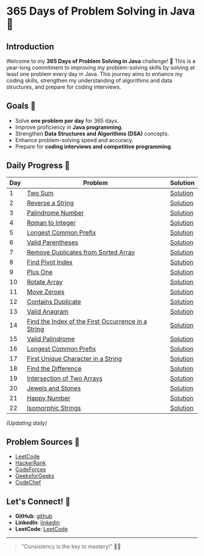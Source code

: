 
# 365 Days of Problem Solving in Java 🚀

## Introduction
Welcome to my **365 Days of Problem Solving in Java** challenge! 🎯 This is a year-long commitment to improving my problem-solving skills by solving at least one problem every day in Java. This journey aims to enhance my coding skills, strengthen my understanding of algorithms and data structures, and prepare for coding interviews.

## Goals 🎯
- Solve **one problem per day** for 365 days.
- Improve proficiency in **Java programming**.
- Strengthen **Data Structures and Algorithms (DSA)** concepts.
- Enhance problem-solving speed and accuracy.
- Prepare for **coding interviews and competitive programming**.

## Daily Progress 📅
| Day  | Problem | Solution |
|------|---------|----------|
| 1    | [Two Sum](https://leetcode.com/problems/two-sum/) | [Solution](365-Days-of-Java-Problem-Solving/Solutions/Day1.java) |
| 2    | [Reverse a String](https://leetcode.com/problems/reverse-string/) | [Solution](365-Days-of-Java-Problem-Solving/Solutions/Day2.java) |
| 3    | [Palindrome Number](https://leetcode.com/problems/palindrome-number/) | [Solution](365-Days-of-Java-Problem-Solving/Solutions/Day3.java) |
| 4    | [Roman to Integer](https://leetcode.com/problems/roman-to-integer/description/) | [Solution](365-Days-of-Java-Problem-Solving/Solutions/Day4.java) |
| 5    | [Longest Common Prefix](https://leetcode.com/problems/longest-common-prefix/description/) | [Solution](365-Days-of-Java-Problem-Solving/Solutions/Day5.java) |
| 6    | [Valid Parentheses](https://leetcode.com/problems/valid-parentheses/description/) | [Solution](365-Days-of-Java-Problem-Solving/Solutions/Day6.java) |
| 7    | [Remove Duplicates from Sorted Array](https://leetcode.com/problems/remove-duplicates-from-sorted-array/description/) | [Solution](365-Days-of-Java-Problem-Solving/Solutions/Day7.java) |
| 8    | [Find Pivot Index](https://leetcode.com/problems/find-pivot-index/description/) | [Solution](365-Days-of-Java-Problem-Solving/Solutions/Day8.java) |
| 9    | [Plus One](https://leetcode.com/problems/plus-one/description/) | [Solution](365-Days-of-Java-Problem-Solving/Solutions/Day9.java) |
| 10    | [Rotate Array](https://leetcode.com/problems/rotate-array/description/) | [Solution](365-Days-of-Java-Problem-Solving/Solutions/Day10.java) |
| 11    | [Move Zeroes](https://leetcode.com/problems/move-zeroes/description/) | [Solution](365-Days-of-Java-Problem-Solving/Solutions/Day11.java) |
| 12    | [Contains Duplicate](https://leetcode.com/problems/contains-duplicate/description/) | [Solution](365-Days-of-Java-Problem-Solving/Solutions/Day12.java) |
| 13    | [Valid Anagram](https://leetcode.com/problems/valid-anagram/description/) | [Solution](365-Days-of-Java-Problem-Solving/Solutions/Day13.java) |
| 14    | [Find the Index of the First Occurrence in a String](https://leetcode.com/problems/find-the-index-of-the-first-occurrence-in-a-string/description/) | [Solution](365-Days-of-Java-Problem-Solving/Solutions/Day14.java) |
| 15    | [Valid Palindrome](https://leetcode.com/problems/valid-palindrome/description/) | [Solution](365-Days-of-Java-Problem-Solving/Solutions/Day15.java) |
| 16    | [Longest Common Prefix](https://leetcode.com/problems/longest-common-prefix/description/) | [Solution](365-Days-of-Java-Problem-Solving/Solutions/Day16.java) |
| 17    | [First Unique Character in a String](https://leetcode.com/problems/first-unique-character-in-a-string/description/) | [Solution](365-Days-of-Java-Problem-Solving/Solutions/Day17.java) |
| 18    | [Find the Difference](https://leetcode.com/problems/find-the-difference/description/) | [Solution](365-Days-of-Java-Problem-Solving/Solutions/Day18.java) |
| 19    | [Intersection of Two Arrays](https://leetcode.com/problems/intersection-of-two-arrays/description/) | [Solution](365-Days-of-Java-Problem-Solving/Solutions/Day19.java) |
| 20    | [Jewels and Stones](https://leetcode.com/problems/jewels-and-stones/description/) | [Solution](365-Days-of-Java-Problem-Solving/Solutions/Day20.java) |
| 21    | [Happy Number](https://leetcode.com/problems/happy-number/description/) | [Solution](365-Days-of-Java-Problem-Solving/Solutions/Day21.java) |
| 22    | [Isomorphic Strings](https://leetcode.com/problems/isomorphic-strings/description/) | [Solution](365-Days-of-Java-Problem-Solving/Solutions/Day22.java) |


_(Updating daily)_

## Problem Sources 🔗
- [LeetCode](https://leetcode.com/)
- [HackerRank](https://www.hackerrank.com/)
- [CodeForces](https://codeforces.com/)
- [GeeksforGeeks](https://www.geeksforgeeks.org/)
- [CodeChef](https://www.codechef.com/)


## Let's Connect! 🤝
- **GitHub**: [github](https://github.com/deepika018)
- **LinkedIn**: [linkedin](https://linkedin.com/in/deepika018)
- **LeetCode**: [LeetCode](https://leetcode.com/deepika018)
---

> "Consistency is the key to mastery!" 🚀🔥
